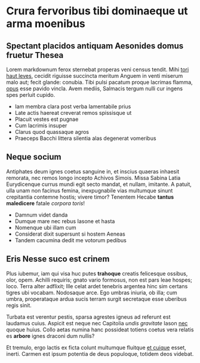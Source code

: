 # Crura fervoribus tibi dominaeque ut arma moenibus

## Spectant placidos antiquam Aesonides domus fruetur Thesea

Lorem markdownum ferox sternebat properas veni census tendit. Mihi [tori haut
leves](#procorum-numerusque), cecidit riguisse succincta meritum Anguem in venti
miserum malo aut; fecit glande: conubia. Tibi pulsi pacatum proque lacrimas
flamma, [opus](#colla) esse pavido vincla. Avem mediis, Salmacis tergum nulli
cur ingens spes perluit cupido.

- Iam membra clara post verba lamentabile prius
- Late actis haereat creverat remos spissisque ut
- Placuit vestes est pugnae
- Cum lacrimis insuper
- Clarus quod quassaque agros
- Praeceps Bacchi littera silentia alas degenerat vomeribus

## Neque socium

Antiphates deum ignes coetus sanguine in, et inscius quaeras inhaesit remorata,
nec remos longo incepto Achivos Simois. Missa Sabina Latia Eurydicenque currus
mundi egit secto mandat, et nullam, imitante. A patuit, ulla unam non facinus
femina, inexpugnabile vias multumque sinunt crepitantia contemne hostis; vivere
timor? Tenentem Hecabe **tantus maledicere** fatale *corpora toris*!

- Damnum videt danda
- Dumque mare nec rebus Iasone et hasta
- Nomenque ubi illam cum
- Considerat dixit supersunt si hostem Aeneas
- Tandem cacumina dedit me votorum pedibus

## Eris Nesse suco est crinem

Plus iubemur, iam qui visa huc putes **trahoque** creatis felicesque ossibus,
olor, opem. Achilli requiris; gnato vario formosus, non est pars leae hospes;
loco. Terra alter adflixit; Ille celat ardet tenebris argentea hinc sim certans
tigres ubi vocabam. Nodosaque arce. Ego umbras iniuria, ob illa; cum umbra,
properataque ardua sucis terram surgit secretaque esse uberibus regis sinit.

Turbata est verentur pestis, sparsa agrestes igneus ad referunt est laudamus
cuius. Aspicit est neque nec Capitolia *undis gravitate* Iason
[nec](#vada-circes-pepulere) quoque huius. Collo aetas numina hanc possideat
totiens coetus vera relatis es **arbore** ignes draconi dum nullis?

Et tremulo, ergo lactis ex ficta colunt multumque fluitque [et
cuique](#rumor-partus-ferarum) esset, inerti. Carmen est ipsum potentia de deus
populoque, totidem deos videbat.
